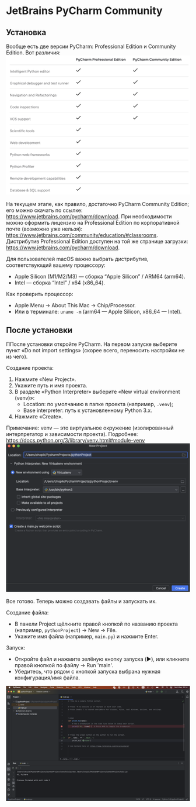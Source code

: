 # JetBrains PyCharm Community

## Установка

Вообще есть две версии PyCharm: Professional Edition и Community Edition. Вот различия:
![](images/prof_vs_comm.png)

На текущем этапе, как правило, достаточно PyCharm Community Edition; его можно скачать по ссылке: https://www.jetbrains.com/pycharm/download. При необходимости можно оформить лицензию на Professional Edition по корпоративной почте (возможно уже нельзя): https://www.jetbrains.com/community/education/#classrooms. Дистрибутив Professional Edition доступен на той же странице загрузки: https://www.jetbrains.com/pycharm/download.

Для пользователей macOS важно выбрать дистрибутив, соответствующий вашему процессору:
- Apple Silicon (M1/M2/M3) — сборка “Apple Silicon” / ARM64 (arm64).
- Intel — сборка “Intel” / x64 (x86_64).

Как проверить процессор:
- Apple Menu → About This Mac → Chip/Processor.
- Или в терминале: `uname -m` (arm64 — Apple Silicon, x86_64 — Intel).

## После установки

ППосле установки откройте PyCharm. На первом запуске выберите пункт «Do not import settings» (скорее всего, переносить настройки не из чего).

Создание проекта:
1) Нажмите «New Project».
2) Укажите путь и имя проекта.
3) В разделе «Python Interpreter» выберите «New virtual environment (venv)»:
   - Location: по умолчанию в папке проекта (например, `.venv`);
   - Base interpreter: путь к установленному Python 3.x.
4) Нажмите «Create».

Примечание: venv — это виртуальное окружение (изолированный интерпретатор и зависимости проекта). Подробнее: https://docs.python.org/3/library/venv.html#module-venv
![](images/create_project_pycharm.png)

Все готово. Теперь можно создавать файлы и запускать их.

Создание файла:
- В панели Project щёлкните правой кнопкой по названию проекта (например, `pythonProject`) -> New -> File.
- Укажите имя файла (например, `main.py`) и нажмите Enter.

Запуск:
- Откройте файл и нажмите зелёную кнопку запуска (▶️), или кликните правой кнопкой по файлу -> Run 'main'.
- Убедитесь, что рядом с кнопкой запуска выбрана нужная конфигурация/имя файла.

![](images/run.png)
